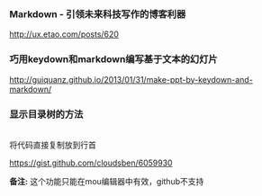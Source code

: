 
### Markdown - 引领未来科技写作的博客利器

http://ux.etao.com/posts/620

### 巧用keydown和markdown编写基于文本的幻灯片

http://guiquanz.github.io/2013/01/31/make-ppt-by-keydown-and-markdown/

### 显示目录树的方法

<br/>
将代码直接复制放到行首

https://gist.github.com/cloudsben/6059930

**备注:** 这个功能只能在mou编辑器中有效，github不支持
